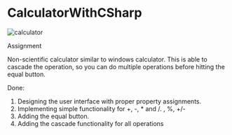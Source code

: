 # CalculatorWithCSharp

![calculator](https://user-images.githubusercontent.com/28382771/35707004-e5060c1a-075c-11e8-936e-5cab828f869b.gif)


Assignment

Non-scientific calculator similar to windows calculator.
This is able to cascade the operation, so you can do multiple operations before hitting the equal button.

Done:
1.	Designing the user interface with proper property assignments. 
2.	Implementing simple functionality for +, -, * and /. , %, +/- 
3.	Adding the equal button. 
4.	Adding the cascade functionality for all operations 


